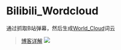 # Bilibili_Wordcloud
通过抓取B站弹幕，然后生成[World_Cloud](https://github.com/amueller/word_cloud)词云
> [博客详解](https://www.yupenbob.ml/2022/09/16/BiliBili%E7%88%AC%E5%8F%96%E5%BC%B9%E5%B9%95%E5%88%B6%E4%BD%9C%E8%AF%8D%E4%BA%91/)
![](https://file.yupenbob.ml/img/202209170919674.png)

